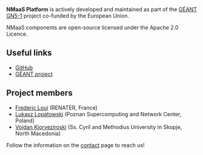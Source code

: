 **NMaaS Platform** is actively developed and maintained as part of the [GÉANT GN5-1](https://geant.org/gn5-1/) project co-funded by the European Union.

NMaaS components are open-source licensed under the Apache 2.0 Licence.

## Useful links

- [GitHub](https://github.com/nmaas-platform)
- [GÉANT project](https://geant.org/)

## Project members

- [Frederic Loui](https://github.com/frederic-loui) (RENATER, France)
- [Lukasz Lopatowski](https://github.com/llopat) (Poznan Supercomputing and Network Center, Poland)
- [Vojdan Kjorveziroski](https://github.com/korvoj) (Ss. Cyril and Methodius University in Skopje, North Macedonia)

Follow the information on the [contact](./contact.md) page to reach us! 
